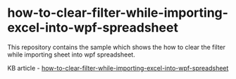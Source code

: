 # how-to-clear-filter-while-importing-excel-into-wpf-spreadsheet
This repository contains the sample which shows the how to clear the filter while importing sheet into wpf spreadsheet.

KB article - [how-to-clear-filter-while-importing-excel-into-wpf-spreadsheet](https://www.syncfusion.com/kb/11355/how-to-clear-filter-while-importing-a-excel-sheet-into-spreadsheet)
